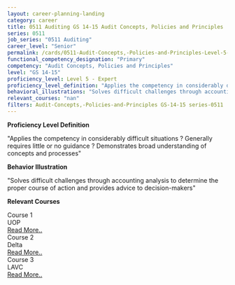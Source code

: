 ```yaml
---
layout: career-planning-landing
category: career
title: 0511 Auditing GS 14-15 Audit Concepts, Policies and Principles
series: 0511
job_series: "0511 Auditing"
career_level: "Senior"
permalink: /cards/0511-Audit-Concepts,-Policies-and-Principles-Level-5---Expert/
functional_competency_designation: "Primary"
competency: "Audit Concepts, Policies and Principles"
level: "GS 14-15"
proficiency_level: Level 5 - Expert
proficiency_level_definition: "Applies the competency in considerably difficult situations ? Generally requires little or no guidance ? Demonstrates broad understanding of concepts and processes"
behavioral_illustrations: "Solves difficult challenges through accounting analysis to determine the proper course of action and provides advice to decision-makers"
relevant_courses: "nan"
filters: Audit-Concepts,-Policies-and-Principles GS-14-15 series-0511
---
```


<p><b>Proficiency Level Definition</b></p>
<p>"Applies the competency in considerably difficult situations ? Generally requires little or no guidance ? Demonstrates broad understanding of concepts and processes"</p>
<p><b>Behavior Illustration</b></p>
<p>"Solves difficult challenges through accounting analysis to determine the proper course of action and provides advice to decision-makers"</p>
<p><b>Relevant Courses</b></p>
<div class="cfo-courses-outer"><div class="cfo-courses-inner">Course 1</div><div class="cfo-courses-inner">UOP</div><div class="cfo-courses-inner"><a href="/cards/0511-Audit-Concepts,-Policies-and-Principles-Level-5---Expert/">Read More..</a></div></div>
<div class="cfo-courses-outer"><div class="cfo-courses-inner">Course 2</div><div class="cfo-courses-inner">Delta</div><div class="cfo-courses-inner"><a href="/cards/0511-Audit-Concepts,-Policies-and-Principles-Level-5---Expert/">Read More..</a></div></div>
<div class="cfo-courses-outer"><div class="cfo-courses-inner">Course 3</div><div class="cfo-courses-inner">LAVC</div><div class="cfo-courses-inner"><a href="/cards/0511-Audit-Concepts,-Policies-and-Principles-Level-5---Expert/">Read More..</a></div></div>

